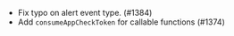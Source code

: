 - Fix typo on alert event type. (#1384)
- Add `consumeAppCheckToken` for callable functions (#1374)
